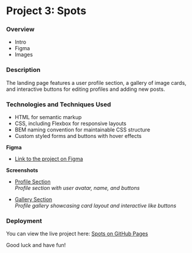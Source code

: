 # Project 3: Spots

### Overview

- Intro
- Figma
- Images

### Description

The landing page features a user profile section, a gallery of image cards, and interactive buttons for editing profiles and adding new posts.

### Technologies and Techniques Used

- HTML for semantic markup
- CSS, including Flexbox for responsive layouts
- BEM naming convention for maintainable CSS structure
- Custom styled forms and buttons with hover effects

**Figma**

- [Link to the project on Figma](https://www.figma.com/file/BBNm2bC3lj8QQMHlnqRsga/Sprint-3-Project-%E2%80%94-Spots?type=design&node-id=2%3A60&mode=design&t=afgNFybdorZO6cQo-1)

**Screenshots**

- [Profile Section](./images/profile.png)  
  _Profile section with user avatar, name, and buttons_

- [Gallery Section](./images/gallery.png)  
  _Profile gallery showcasing card layout and interactive like buttons_

### Deployment

You can view the live project here: [Spots on GitHub Pages](https://github.com/tripleten-com/se_project_spots.git)

Good luck and have fun!
